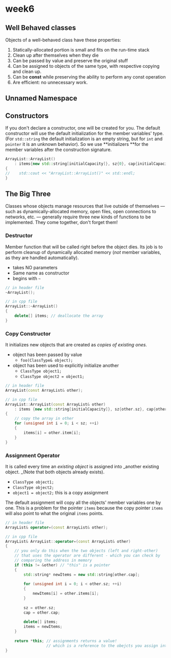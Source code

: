 # week6

## Well Behaved classes

Objects of a well-behaved class have these properties:

1. Statically-allocated portion is small and fits on the run-time stack 
2. Clean up after themselves when they die 
3. Can be passed by value and preserve the original stuff 
4. Can be assigned to objects of the same type, with respective copying and clean up.
5. Can be **const** while preserving the ability to perform any const operation
6. Are efficient: no unnecessary work.

## Unnamed Namespace



## Constructors

If you don't declare a constructor, one will be created for you. The default constructor will use the default initialization for the member variables' type. (For `std::string` the default initialization is an empty string, but for `int` and `pointer` it is an unknown behavior). So we use **initializers **for the member variables after the construction signature.

```cpp
ArrayList::ArrayList()
    : items{new std::string[initialCapacity]}, sz{0}, cap{initialCapacity}
{
//    std::cout << "ArrayList::ArrayList()" << std::endl;
}
```

## The Big Three

Classes whose objects manage resources that live outside of themselves — such as dynamically-allocated memory, open files, open connections to networks, etc. — generally require three new kinds of functions to be implemented. They come together, don't forget them!

### Destructor 

Member function that will be called right before the object dies. Its job is to perform cleanup of dynamically allocated memory (_not_ member variables, as they are handled automatically).

* takes NO parameters 
* Same name as constructor 
* begins with `~`

```cpp
// in header file
~ArrayList();

// in cpp file
ArrayList::~ArrayList()
{
    delete[] items; // deallocate the array
}
```

### Copy Constructor

It initializes new objects that are created as _copies of existing ones._

* object has been passed by value 
  * `foo(ClassType& object);`
* object has been used to explicitly initialize another
  * `ClassType object1;`
  * `ClassType object2 = object1;`

```cpp
// in header file 
ArrayList(const ArrayList& other);

// in cpp file 
ArrayList::ArrayList(const ArrayList& other)
    : items {new std::string[initialCapacity]}, sz{other.sz}, cap{other.cap}
{
    // copy the array in other
    for (unsigned int i = 0; i < sz; ++i)
    {
        items[i] = other.item[i];
    }
}
```

### Assignment Operator

It is called every time an _existing object_ is assigned into _another existing object. _(Note that both objects already exists).

* `ClassType object1;`
* `ClassType object2;`
* `object1 = object2;` this is a copy assignment 

The default assignment will copy all the objects' member variables one by one. This is a problem for the pointer `items` because the copy pointer `items` will also point to what the original `items` points.

```cpp
// in header file
ArrayList& operator=(const ArrayList& other);

// in cpp file 
ArrayList& ArrayList::operator=(const ArrayList& other)
{
    // you only do this when the two objects (left and right-other)
    // that uses the operator are different - which you can check by 
    // comparing the address in memory
    if (this != &other) // "this" is a pointer
    {
        std::string* newItems = new std::string[other.cap];
        
        for (unsigned int i = 0; i < other.sz; ++i)
        {
            newItems[i] = other.items[i];
        }
        
        sz = other.sz;
        cap = other.cap;
        
        delete[] items;
        items = newItems;
    }
    
    return *this; // assignments returns a value! 
                  // which is a reference to the obejcts you assign into
}
```
